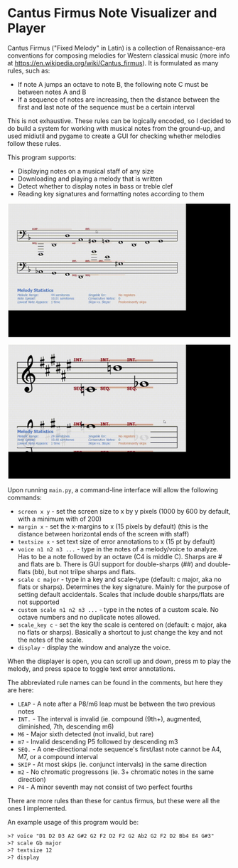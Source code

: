
# Cantus Firmus Note Visualizer and Player

Cantus Firmus ("Fixed Melody" in Latin) is a collection of Renaissance-era conventions for composing melodies for Western classical music (more info at https://en.wikipedia.org/wiki/Cantus_firmus). It is formulated as many rules, such as:

- If note A jumps an octave to note B, the following note C must be between notes A and B
- If a sequence of notes are increasing, then the distance between the first and last note of the sequence must be a certain interval

This is not exhaustive. These rules can be logically encoded, so I decided to do build a system for working with musical notes from the ground-up, and used midiutil and pygame to create a GUI for checking whether melodies follow these rules.

This program supports:
- Displaying notes on a musical staff of any size
- Downloading and playing a melody that is written
- Detect whether to display notes in bass or treble clef
- Reading key signatures and formatting notes according to them

<p align="center">
<img src="c1.gif" width="500px">
</p>
<p align="center">
<img src="c2.gif" width="500px">
</p>

Upon running `main.py`, a command-line interface will allow the following commands:
- `screen x y` - set the screen size to x by y pixels (1000 by 600 by default, with a minimum with of 200)
- `margin x` - set the x-margins to x (15 pixels by default) (this is the distance between horizontal ends of the screen with staff)
- `textsize x` - set text size of error annotations to x (15 pt by default)
- `voice n1 n2 n3 ...` - type in the notes of a melody/voice to analyze. Has to be a note followed by an octave (C4 is middle C). Sharps are # and flats are b. There is GUI support for double-sharps (##) and double-flats (bb), but not trilpe sharps and flats.
- `scale c major` - type in a key and scale-type (default: c major, aka no flats or sharps). Determines the key signature. Mainly for the purpose of setting default accidentals. Scales that include double sharps/flats are not supported
- `custom scale n1 n2 n3 ...` - type in the notes of a custom scale. No octave numbers and no duplicate notes allowed.
- `scale_key c` - set the key the scale is centered on (default: c major, aka no flats or sharps). Basically a shortcut to just change the key and not the notes of the scale.
- `display` - display the window and analyze the voice.

When the displayer is open, you can scroll up and down, press m to play the melody, and press space to toggle text error annotations.

The abbreviated rule names can be found in the comments, but here they are here:
- `LEAP` - A note after a P8/m6 leap must be between the two previous notes
- `INT.` - The interval is invalid (ie. compound (9th+), augmented, diminished, 7th, descending m6)
- `M6` - Major sixth detected (not invalid, but rare)
- `m7` - Invalid descending P5 followed by descending m3
- `SEQ.` - A one-directional note sequence's first/last note cannot be A4, M7, or a compound interval
- `SKIP` - At most skips (ie. conjunct intervals) in the same direction
- `m2` - No chromatic progressons (ie. 3+ chromatic notes in the same direction)
- `P4` - A minor seventh may not consist of two perfect fourths

There are more rules than these for cantus firmus, but these were all the ones I implemented.

An example usage of this program would be:
```
>? voice "D1 D2 D3 A2 G#2 G2 F2 D2 F2 G2 Ab2 G2 F2 D2 Bb4 E4 G#3"
>? scale Gb major
>? textsize 12
>? display
```

